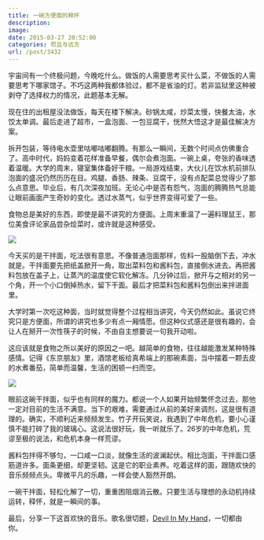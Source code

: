 ```yaml
---
title: 一碗方便面的释怀
description: 
image: 
date: 2015-03-27 20:52:00
categories: 苟且与远方
url: /post/3432
---
```


宇宙间有一个终极问题，今晚吃什么。做饭的人需要思考买什么菜，不做饭的人需要思考下哪家馆子。不巧这两种我都体验过，都不是省油的灯。若非监狱里这种被剥夺了选择权力的情况，此题基本无解。

现在住的出租屋没法做饭，每天在楼下解决。砂锅太咸，炒菜太慢，快餐太油，水饺太单调。最后走进了超市，一盒泡面、一包豆腐干，恍然大悟这才是最佳解决方案。

拆开包装，等待电水壶里咕嘟咕嘟翻腾。有那么一瞬间，无数个时间点仿佛重合了。高中时代，妈妈变着花样准备早餐，偶尔会煮泡面。一碗上桌，夸张的香味透着温暖。大学的周末，寝室集体备好干粮。一局游戏结束，大伙儿在饮水机前排队泡面的盛况仍然历历在目。鸡腿、香肠、辣条、豆腐干，没有点配菜总觉得少了那么点意思。毕业后，有几次深夜加班。无论心中是否有怨气，泡面的腾腾热气总能让眼前画面产生奇妙的变化。透过水蒸气，似乎世界变得可爱了一些。

食物总是美好的东西，即使是最不讲究的方便面。上周末重温了一遍料理鼠王，那位美食评论家品尝杂烩菜时，或许就是这种感受。

![](https://cdn.victor42.work/posts/2015-03/03-27/2.jpg)

今天买的是干拌面，吃法很有意思。不像普通泡面那样，佐料一股脑倒下去，冲水就是。干拌面要先把纸盖掀开一角，取出菜料包和酱料包，直接倒水进去。再把酱料包放在盖子上，让蒸汽的温度使它软化解冻。几分钟过后，掀开与之相对的另一个角，开一个小口倒掉热水，留下干面。最后才把菜料包和酱料包倒出来拌进面里。

大学时第一次吃这种面，当时就觉得整个过程相当讲究，今天仍然如此。虽说它终究只是方便面，所谓的讲究也多少有点一厢情愿。但这种仪式感还是很有趣的，会让人在掰开一次性筷子的时候，不由自主想要说一句我开动啦。

这应该就是食物之所以美好的原因之一吧。越简单的食物，往往越能激发某种特殊感情。记得《东京朋友》里，酒馆老板给真希端上的那碗素面，当中摆着一颗去皮的水煮番茄，简单而温馨，生活的困顿一扫而空。

![](https://cdn.victor42.work/posts/2015-03/03-27/1.jpg)

眼前这碗干拌面，似乎也有同样的魔力。都说一个人如果开始频繁怀念过去，那他一定对目前的生活不满意。当下的艰难，需要通过从前的美好来调剂，这是很有道理的。确实，不顺利近来频频发生。竹子开玩笑说，我遇到了中年危机，要小心谨慎不能打碎了我的玻璃心。这说法很好玩，我一听就乐了。26岁的中年危机，荒谬至极的说法，和危机本身一样荒谬。

酱料包拌得不够匀，一口咸一口淡，就像生活的波澜起伏。相比泡面，干拌面口感筋道许多。面条更细，却更坚韧。这是它的职业素养。吃着这样的面，跟随欢快的音乐频频点头。卑微平凡的乐趣，一样会使人豁然开朗。

一碗干拌面，轻松化解了一切，重重困阻烟消云散。只要生活与理想的永动机持续运转，释怀，就是一瞬间的事。

最后，分享一下这首欢快的音乐。歌名很切题，[Devil In My Hand](http://music.163.com/#/song?id=27566253)，一切都由你。